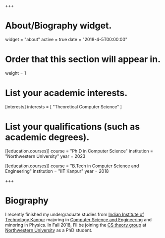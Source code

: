 +++
# About/Biography widget.
widget = "about"
active = true
date = "2018-4-5T00:00:00"

# Order that this section will appear in.
weight = 1

# List your academic interests.
[interests]
  interests = [
    "Theoretical Computer Science"
  ]

# List your qualifications (such as academic degrees).
[[education.courses]]
  course = "Ph.D in Computer Science"
  institution = "Northwestern University"
  year = 2023
  
[[education.courses]]
  course = "B.Tech in Computer Science and Engineering"
  institution = "IIT Kanpur"
  year = 2018
 
+++

# Biography

I recently finished my undergraduate studies from [Indian Institute of Technology Kanpur](http://iitk.ac.in) majoring in [Computer Science and Engineering](https://cse.iitk.ac.in) and minoring in Physics. In Fall 2018, I'll be joining the [CS theory group](https://theory.eecs.northwestern.edu) at [Northwestern University](http://www.northwestern.edu) as a PhD student.
